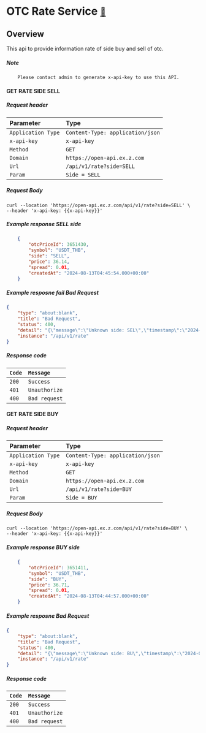 # OTC Rate Service  <span style="font-size: 0.8em;">[🚀](../Readme.md#software-development-api-documents)</span>

## Overview
This api to provide information rate of side buy and sell of otc.

##### Note
```
    Please contact admin to generate x-api-key to use this API.
```

#### GET RATE SIDE SELL

##### Request header

| Parameter | Type     |
| :-------- | :------- |
| `Application Type` | `Content-Type: application/json`     |
| `x-api-key` | `x-api-key`     |
| `Method` | `GET`     |
| `Domain` | `https://open-api.ex.z.com` |
| `Url` | `/api/v1/rate?side=SELL`     |
| `Param` | `Side = SELL`     |

##### Request Body
```
curl --location 'https://open-api.ex.z.com/api/v1/rate?side=SELL' \
--header 'x-api-key: {{x-api-key}}'
```

##### Example response SELL side
``` json
    {
        "otcPriceId": 3651430,
        "symbol": "USDT_THB",
        "side": "SELL",
        "price": 36.14,
        "spread": 0.01,
        "createdAt": "2024-08-13T04:45:54.000+00:00"
    }
```

##### Example resposne fail Bad Request
``` json
{
    "type": "about:blank",
    "title": "Bad Request",
    "status": 400,
    "detail": "{\"message\":\"Unknown side: SEL\",\"timestamp\":\"2024-08-13T13:53:41.99352743\"}",
    "instance": "/api/v1/rate"
}
```

##### Response code

| `Code` | `Message`     |
| :-------- | :------- |
| `200`   |   `Success` |
| `401` | `Unauthorize` |
| `400` | `Bad request` |

#### GET RATE SIDE BUY

##### Request header

| Parameter | Type     |
| :-------- | :------- |
| `Application Type` | `Content-Type: application/json`     |
| `x-api-key` | `x-api-key`     |
| `Method` | `GET`     |
| `Domain` | `https://open-api.ex.z.com` |
| `Url` | `/api/v1/rate?side=BUY`     |
| `Param` | `Side = BUY`     |

##### Request Body
```
curl --location 'https://open-api.ex.z.com/api/v1/rate?side=BUY' \
--header 'x-api-key: {{x-api-key}}'
```

##### Example response BUY side
``` json
    {
        "otcPriceId": 3651411,
        "symbol": "USDT_THB",
        "side": "BUY",
        "price": 36.71,
        "spread": 0.01,
        "createdAt": "2024-08-13T04:44:57.000+00:00"
    }
```

##### Example resposne Bad Request
``` json
{
    "type": "about:blank",
    "title": "Bad Request",
    "status": 400,
    "detail": "{\"message\":\"Unknown side: BU\",\"timestamp\":\"2024-08-13T13:53:41.99352743\"}",
    "instance": "/api/v1/rate"
}
```

##### Response code

| `Code` | `Message`     |
| :-------- | :------- |
| `200`   |   `Success` |
| `401` | `Unauthorize` |
| `400` | `Bad request` |
